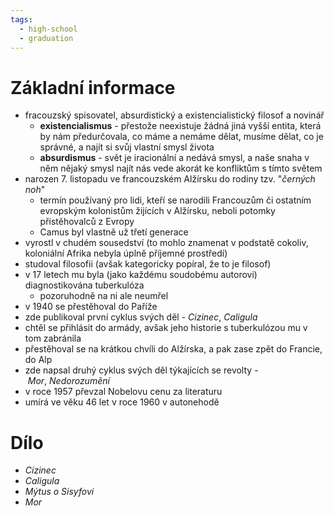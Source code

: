 ```yaml
---
tags:
  - high-school
  - graduation
---
```

# Základní informace
- fracouzský spisovatel, absurdistický a existencialistický filosof a novinář
    - **existencialismus** - přestože neexistuje žádná jiná vyšší entita, která by nám předurčovala, co máme a nemáme dělat, musíme dělat, co je správné, a najít si svůj vlastní smysl života
    - **absurdismus** - svět je iracionální a nedává smysl, a naše snaha v něm nějaký smysl najít nás vede akorát ke konfliktům s tímto světem
- narozen 7. listopadu ve francouzském Alžírsku do rodiny tzv. "_černých noh_"
    - termín používaný pro lidi, kteří se narodili Francouzům či ostatním evropským kolonistům žijících v Alžírsku, neboli potomky přistěhovalců z Evropy
    - Camus byl vlastně už třetí generace
- vyrostl v chudém sousedství (to mohlo znamenat v podstatě cokoliv, koloniální Afrika nebyla úplně příjemné prostředí)
- studoval filosofii (avšak kategoricky popíral, že to je filosof)
- v 17 letech mu byla (jako každému soudobému autorovi) diagnostikována tuberkulóza
    - pozoruhodně na ni ale neumřel
- v 1940 se přestěhoval do Paříže
- zde publikoval první cyklus svých děl - _Cizinec_, _Caligula_
- chtěl se přihlásit do armády, avšak jeho historie s tuberkulózou mu v tom zabránila
- přestěhoval se na krátkou chvíli do Alžírska, a pak zase zpět do Francie, do Alp
- zde napsal druhý cyklus svých děl týkajících se revolty - _Mor_, _Nedorozumění_
- v roce 1957 převzal Nobelovu cenu za literaturu
- umírá ve věku 46 let v roce 1960 v autonehodě
# Dílo
- _Cizinec_
- _Caligula_
- _Mýtus o Sisyfovi_
- _Mor_
